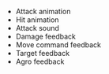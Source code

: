 * Attack animation
* Hit animation
* Attack sound
* Damage feedback
* Move command feedback
* Target feedback
* Agro feedback
